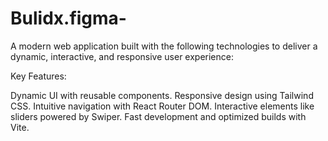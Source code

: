 # Bulidx.figma-
A modern web application built with the following technologies to deliver a dynamic, interactive, and responsive user experience:  


Key Features:

Dynamic UI with reusable components.
Responsive design using Tailwind CSS.
Intuitive navigation with React Router DOM.
Interactive elements like sliders powered by Swiper.
Fast development and optimized builds with Vite.
